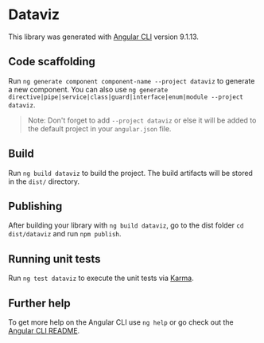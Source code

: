 # Dataviz

This library was generated with [Angular CLI](https://github.com/angular/angular-cli) version 9.1.13.

## Code scaffolding

Run `ng generate component component-name --project dataviz` to generate a new component. You can also use `ng generate directive|pipe|service|class|guard|interface|enum|module --project dataviz`.
> Note: Don't forget to add `--project dataviz` or else it will be added to the default project in your `angular.json` file. 

## Build

Run `ng build dataviz` to build the project. The build artifacts will be stored in the `dist/` directory.

## Publishing

After building your library with `ng build dataviz`, go to the dist folder `cd dist/dataviz` and run `npm publish`.

## Running unit tests

Run `ng test dataviz` to execute the unit tests via [Karma](https://karma-runner.github.io).

## Further help

To get more help on the Angular CLI use `ng help` or go check out the [Angular CLI README](https://github.com/angular/angular-cli/blob/master/README.md).

